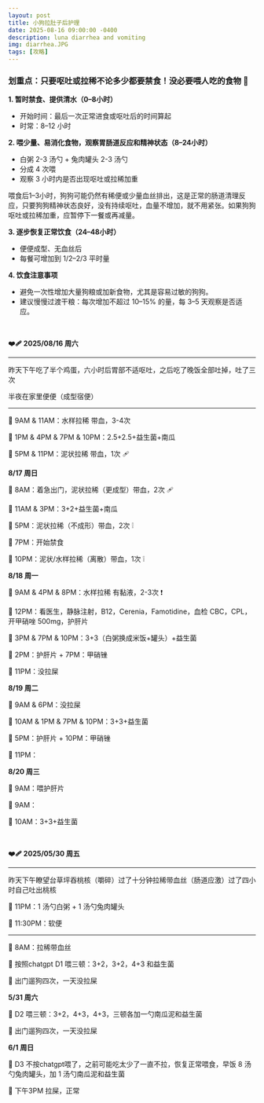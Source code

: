 ```yaml
---
layout: post
title: 小狗拉肚子后护理
date: 2025-08-16 09:00:00 -0400
description: luna diarrhea and vomiting
img: diarrhea.JPG
tags: [攻略]
---
```





### 划重点：只要呕吐或拉稀不论多少都要禁食！没必要喂人吃的食物 🚫



**1. 暂时禁食、提供清水（0–8小时）**

- 开始时间：最后一次正常进食或呕吐后的时间算起
- 时常：8–12 小时


**2. 喂少量、易消化食物，观察胃肠道反应和精神状态（8–24小时）**

- 白粥 2-3 汤勺 + 兔肉罐头 2-3 汤勺
 - 分成 4 次喂
- 观察 3 小时内是否出现呕吐或拉稀加重

喂食后1–3小时，狗狗可能仍然有稀便或少量血丝排出，这是正常的肠道清理反应，只要狗狗精神状态良好，没有持续呕吐，血量不增加，就不用紧张。如果狗狗呕吐或拉稀加重，应暂停下一餐或再减量。


**3. 逐步恢复正常饮食（24–48小时）**

- 便便成型、无血丝后
- 每餐可增加到 1/2–2/3 平时量


**4. 饮食注意事项**

 - 避免一次性增加大量狗粮或加新食物，尤其是容易过敏的狗狗。
- 建议慢慢过渡干粮：每次增加不超过 10–15% 的量，每 3–5 天观察是否适应。

<br>

**❤️‍🩹 2025/08/16 周六**

<hr>

昨天下午吃了半个鸡蛋，六小时后胃部不适呕吐，之后吃了晚饭全部吐掉，吐了三次

半夜在家里便便（成型宿便）

<hr>

🔔 9AM & 11AM：水样拉稀 带血，3-4次

🥣 1PM & 4PM & 7PM & 10PM：2.5+2.5+益生菌+南瓜

🦮 5PM & 11PM：泥状拉稀 带血，1次 🩹


**8/17 周日**

🦮 8AM：着急出门，泥状拉稀（更成型）带血，2次 🩹

🥣 11AM & 3PM：3+2+益生菌+南瓜

🦮 5PM：泥状拉稀（不成形）带血，2次 ❕

🚫 7PM：开始禁食

🦮 10PM：泥状/水样拉稀（离散）带血，1次 ❕

**8/18 周一**

🦮 9AM & 4PM & 8PM：水样拉稀 有黏液，2-3次 ❗️

🏥 12PM：看医生，静脉注射，B12，Cerenia，Famotidine，血检 CBC，CPL，开甲硝唑 500mg，护肝片

🥣 3PM & 7PM & 10PM：3+3（白粥换成米饭+罐头）+益生菌

💊 2PM：护肝片 + 7PM：甲硝锉

💩 11PM：没拉屎 


**8/19 周二**

💩 9AM & 6PM：没拉屎

🥣 10AM & 1PM & 7PM & 10PM：3+3+益生菌

💊 5PM：护肝片 + 10PM：甲硝锉

🦮 11PM：

**8/20 周三**

💊 9AM：喂护肝片

🦮 9AM：

🥣 10AM：3+3+益生菌


<br>

**❤️‍🩹 2025/05/30 周五**

<hr>

昨天下午瞭望台草坪吞桃核（嚼碎）过了十分钟拉稀带血丝（肠道应激）过了四小时自己吐出桃核 

🥣 11PM：1 汤勺白粥 + 1 汤勺兔肉罐头

🦮 11:30PM：软便

<hr>

🔔 8AM：拉稀带血丝

🥣 按照chatgpt D1 喂三顿：3+2，3+2，4+3 和益生菌

🦮 出门遛狗四次，一天没拉屎

**5/31 周六** 

🥣 D2 喂三顿：3+2，4+3，4+3，三顿各加一勺南瓜泥和益生菌

🦮 出门遛狗四次，一天没拉屎

**6/1 周日**

🥣 D3 不按chatgpt喂了，之前可能吃太少了一直不拉，恢复正常喂食，早饭 8 汤勺兔肉罐头，加 1 汤勺南瓜泥和益生菌

🦮 下午3PM 拉屎，正常

